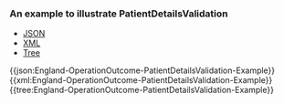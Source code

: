 ### An example to illustrate PatientDetailsValidation

<div class="nhsd-!t-margin-bottom-6">
  <ul class="nav nav-tabs" role="tablist">
        <li role="presentation" class="active">
            <a href="#JSON" role="tab" data-toggle="tab">JSON</a>
        </li>
         <li role="presentation">
            <a href="#XML" role="tab" data-toggle="tab">XML</a>
        </li>
        <li role="presentation">
            <a href="#Tree" role="tab" data-toggle="tab">Tree</a>
        </li>
  </ul>
    
  <div class="tab-content snippet">
    <div id="JSON" role="tabpanel" class="tab-pane active">
{{json:England-OperationOutcome-PatientDetailsValidation-Example}}
    </div>
    <div id="XML" role="tabpanel" class="tab-pane">
{{xml:England-OperationOutcome-PatientDetailsValidation-Example}}
    </div>
    <div id="Tree" role="tabpanel" class="tab-pane">
{{tree:England-OperationOutcome-PatientDetailsValidation-Example}}
    </div>
  </div>
</div>

